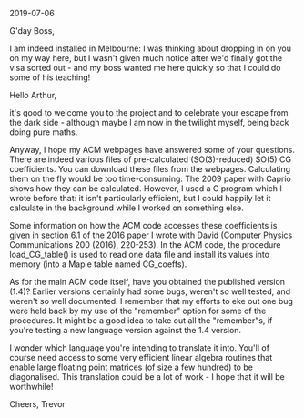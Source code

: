 2019-07-06

G'day Boss,

I am indeed installed in Melbourne: I was thinking about dropping
in on you on my way here, but I wasn't given much notice after
we'd finally got the visa sorted out - and my boss wanted me
here quickly so that I could do some of his teaching!


Hello Arthur,

it's good to welcome you to the project and to celebrate
your escape from the dark side - although maybe I am
now in the twilight myself, being back doing pure maths.

Anyway, I hope my ACM webpages have answered some of your
questions. There are indeed various files of pre-calculated
(SO(3)-reduced) SO(5) CG coefficients. You can download
these files from the webpages. Calculating them on the fly
would be too time-consuming. The 2009 paper with Caprio
shows how they can be calculated. However, I used a
C program which I wrote before that: it isn't particularly
efficient, but I could happily let it calculate in the
background while I worked on something else.

Some information on how the ACM code accesses these 
coefficients is given in section 6.1 of the 2016 paper 
I wrote with David
(Computer Physics Communications 200 (2016), 220-253).
In the ACM code, the procedure
      load_CG_table()
is used to read one data file and install its values
into memory (into a Maple table named CG_coeffs).

As for the main ACM code itself, have you obtained the 
published version (1.4)? Earlier versions certainly had 
some bugs, weren't so well tested, and weren't so well 
documented. I remember that my efforts to eke out one 
bug were held back by my use of the "remember" option 
for some of the procedures. It might be a good idea to
take out all the "remember"s, if you're testing a new
language version against the 1.4 version.

I wonder which language you're intending to translate
it into. You'll of course need access to some very
efficient linear algebra routines that enable large
floating point matrices (of size a few hundred)
to be diagonalised. This translation could be a lot
of work - I hope that it will be worthwhile!

Cheers,
Trevor

